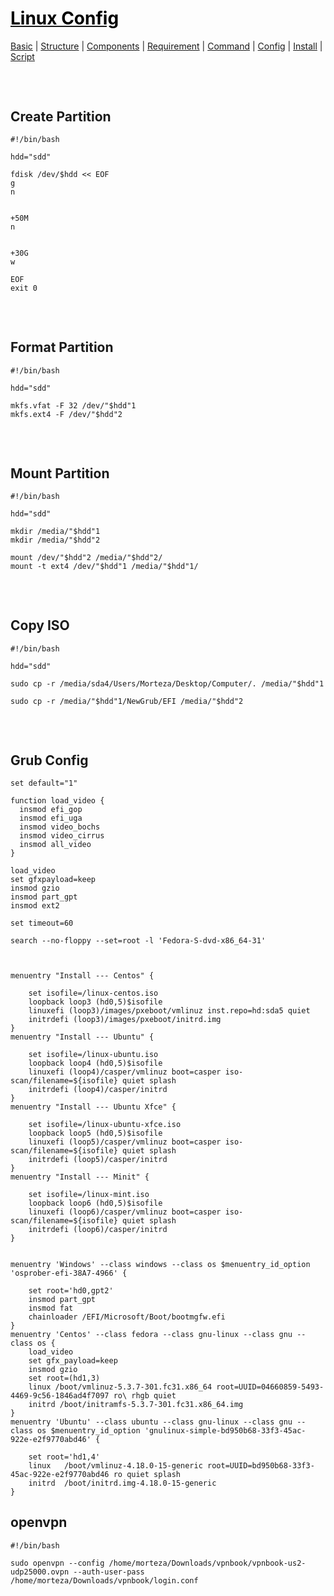 <style>
.md1{margin-top: 75px;}
.md2{margin-top: 50px;}
.md3{margin-top: 25px;}
.tbl1 td#header{background-color: D1ECCF}
</style>

# [<span style="color:black;">Linux Config</span>](Linux.md)
[Basic](Linux-Basic.md) | [Structure](Linux-Structure.md) | [Components](Linux-Components.md) | [Requirement](Linux-Requirement.md) | [Command](Linux-Command.md) | [Config](Linux-Config.md) | [Install](Linux-Install.md) | [Script](Linux-Script.md)
<div class="md1"></div>




## Create Partition
	#!/bin/bash

	hdd="sdd"

	fdisk /dev/$hdd << EOF
	g
	n


	+50M
	n


	+30G
	w

	EOF
	exit 0
	
	
	
	
<div class="md1"></div>





## Format Partition
	#!/bin/bash

	hdd="sdd"
	
	mkfs.vfat -F 32 /dev/"$hdd"1
	mkfs.ext4 -F /dev/"$hdd"2




<div class="md1"></div>





## Mount Partition
	#!/bin/bash

	hdd="sdd"

	mkdir /media/"$hdd"1
	mkdir /media/"$hdd"2

	mount /dev/"$hdd"2 /media/"$hdd"2/
	mount -t ext4 /dev/"$hdd"1 /media/"$hdd"1/
	
	
	
	
<div class="md1"></div>




## Copy ISO
	#!/bin/bash

	hdd="sdd"

	sudo cp -r /media/sda4/Users/Morteza/Desktop/Computer/. /media/"$hdd"1

	sudo cp -r /media/"$hdd"1/NewGrub/EFI /media/"$hdd"2

	
	
	
	
<div class="md1"></div>




## Grub Config
	set default="1"

	function load_video {
	  insmod efi_gop
	  insmod efi_uga
	  insmod video_bochs
	  insmod video_cirrus
	  insmod all_video
	}

	load_video
	set gfxpayload=keep
	insmod gzio
	insmod part_gpt
	insmod ext2

	set timeout=60

	search --no-floppy --set=root -l 'Fedora-S-dvd-x86_64-31'



	menuentry "Install --- Centos" {

		set isofile=/linux-centos.iso
		loopback loop3 (hd0,5)$isofile
		linuxefi (loop3)/images/pxeboot/vmlinuz inst.repo=hd:sda5 quiet
		initrdefi (loop3)/images/pxeboot/initrd.img
	}
	menuentry "Install --- Ubuntu" {
		
		set isofile=/linux-ubuntu.iso
		loopback loop4 (hd0,5)$isofile
		linuxefi (loop4)/casper/vmlinuz boot=casper iso-scan/filename=${isofile} quiet splash
		initrdefi (loop4)/casper/initrd
	}
	menuentry "Install --- Ubuntu Xfce" {
		
		set isofile=/linux-ubuntu-xfce.iso
		loopback loop5 (hd0,5)$isofile
		linuxefi (loop5)/casper/vmlinuz boot=casper iso-scan/filename=${isofile} quiet splash
		initrdefi (loop5)/casper/initrd
	}
	menuentry "Install --- Minit" {
		
		set isofile=/linux-mint.iso
		loopback loop6 (hd0,5)$isofile
		linuxefi (loop6)/casper/vmlinuz boot=casper iso-scan/filename=${isofile} quiet splash
		initrdefi (loop6)/casper/initrd
	}


	menuentry 'Windows' --class windows --class os $menuentry_id_option 'osprober-efi-38A7-4966' {
		
		set root='hd0,gpt2'
		insmod part_gpt	
		insmod fat
		chainloader /EFI/Microsoft/Boot/bootmgfw.efi
	}
	menuentry 'Centos' --class fedora --class gnu-linux --class gnu --class os {
		load_video
		set gfx_payload=keep
		insmod gzio
		set root=(hd1,3)
		linux /boot/vmlinuz-5.3.7-301.fc31.x86_64 root=UUID=04660859-5493-4469-9c56-1846ad4f7097 ro\ rhgb quiet
		initrd /boot/initramfs-5.3.7-301.fc31.x86_64.img
	}
	menuentry 'Ubuntu' --class ubuntu --class gnu-linux --class gnu --class os $menuentry_id_option 'gnulinux-simple-bd950b68-33f3-45ac-922e-e2f9770abd46' {

		set root='hd1,4'
		linux	/boot/vmlinuz-4.18.0-15-generic root=UUID=bd950b68-33f3-45ac-922e-e2f9770abd46 ro quiet splash
		initrd	/boot/initrd.img-4.18.0-15-generic
	}



## openvpn

	#!/bin/bash
	
	sudo openvpn --config /home/morteza/Downloads/vpnbook/vpnbook-us2-udp25000.ovpn --auth-user-pass /home/morteza/Downloads/vpnbook/login.conf


